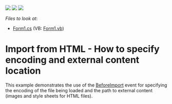 <!-- default badges list -->
![](https://img.shields.io/endpoint?url=https://codecentral.devexpress.com/api/v1/VersionRange/128611564/12.1.4%2B)
[![](https://img.shields.io/badge/Open_in_DevExpress_Support_Center-FF7200?style=flat-square&logo=DevExpress&logoColor=white)](https://supportcenter.devexpress.com/ticket/details/E1756)
[![](https://img.shields.io/badge/📖_How_to_use_DevExpress_Examples-e9f6fc?style=flat-square)](https://docs.devexpress.com/GeneralInformation/403183)
<!-- default badges end -->
<!-- default file list -->
*Files to look at*:

* [Form1.cs](./CS/BeforeImportExample/Form1.cs) (VB: [Form1.vb](./VB/BeforeImportExample/Form1.vb))
<!-- default file list end -->
# Import from HTML - How to specify encoding and external content location


<p>This example demonstrates the use of the <a href="http://documentation.devexpress.com/#WindowsForms/DevExpressXtraRichEditRichEditControl_BeforeImporttopic">BeforeImport</a> event for specifying the encoding of the file being loaded and the path to external content (images and style sheets for HTML files).</p>

<br/>


